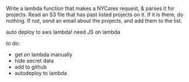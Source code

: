 Write a lambda function that makes a NYCares request, & parses it for projects.
Read an S3 file that has past listed projects on it. If it is there, do nothing.
If not, send an email about the projects, and add them to the list.

auto deploy to aws lambda!
need JS on lambda

to do:

- get on lambda manually
- hide secret data
- add to github
- autodeploy to lambda
